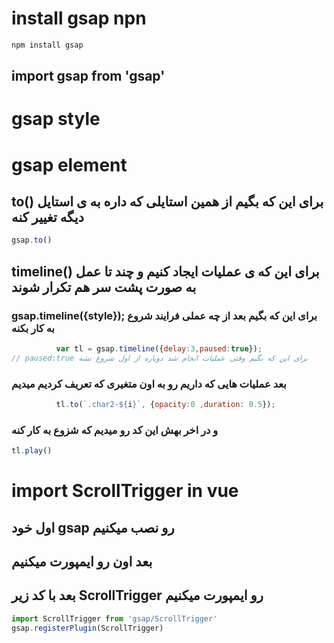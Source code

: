 # install gsap npn
```cmd
npm install gsap
```
## import gsap from 'gsap'

# gsap style

# gsap element
## to() برای این که بگیم از همین استایلی که داره به ی استایل دیگه تغییر کنه
```js
gsap.to()
```
## timeline() برای این که ی عملیات ایجاد کنیم و چند تا عمل  به صورت پشت سر هم تکرار شوند
### gsap.timeline({style}); برای این که بگیم بعد از چه عملی فرایند شروع به کار بکنه
```js
          var tl = gsap.timeline({delay:3,paused:true});
// paused:true برای این که بگیم وقتی عملیات انجام شد دوباره از اول شروع نشه
```
### بعد عملیات هایی که داریم رو به اون متغیری که تعریف کردیم میدیم
```js
          tl.to(`.char2-${i}`, {opacity:0 ,duration: 0.5});
```
### و در اخر بهش این کد رو میدیم که شزوع به کار کنه
```js
tl.play()
```
# import ScrollTrigger in vue
## اول خود gsap رو نصب میکنیم 
## بعد اون رو ایمپورت میکنیم
## بعد با کد زیر ScrollTrigger رو ایمپورت میکنیم
```js
import ScrollTrigger from 'gsap/ScrollTrigger'
gsap.registerPlugin(ScrollTrigger)
```

